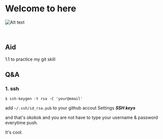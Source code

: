 # Welcome to here

![Alt text][avatar]

<br>

## Aid

1.1 to practice my git skill

## Q&A 

### 1. ssh

```$ ssh-keygen -t rsa -C 'your@email'```

add ```~/.ssh/id_rsa.pub``` to your github accout Settings ___SSH keys___ 

and that's okokok and you are not have to type your username & password everytime push.

It's cool.








[avatar]: https://avatars3.githubusercontent.com/u/13919034?v=3&s=96